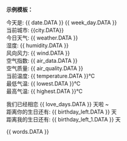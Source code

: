 **示例模板：**

今天是:  {{ date.DATA }} {{ week_day.DATA }}  
当前城市:  {{city.DATA}}  
今日天气:  {{ weather.DATA }}  
湿度:  {{ humidity.DATA }}  
风向风力:  {{ wind.DATA }}  
空气指数:  {{ air_data.DATA }}  
空气质量:  {{ air_quality.DATA }}  
当前温度:  {{ temperature.DATA }}℃  
最低气温:  {{ lowest.DATA }}℃  
最高气温:  {{ highest.DATA }}℃  

我们已经相恋 {{ love_days.DATA }} 天啦 ~  
距离你的生日还有:  {{ birthday_left.DATA }} 天  
距离我的生日还有:  {{ birthday_left_1.DATA }} 天  

{{ words.DATA }}  
